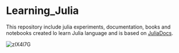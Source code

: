 # Learning_Julia
This repository include julia experiments, documentation, books and notebooks created lo learn Julia language and is based on [JuliaDocs](https://github.com/JuliaLang/julia). 

![zIX4l7G](https://user-images.githubusercontent.com/50339940/143062800-69a23cab-aae2-4540-8672-06919a8cc580.jpg)
